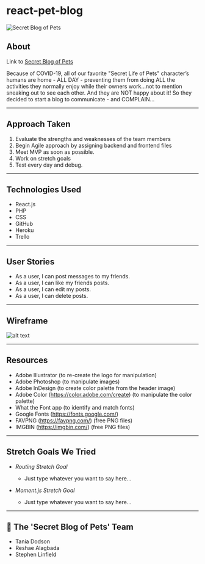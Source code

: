 # react-pet-blog

![Secret Blog of Pets](https://i.imgur.com/h5kv0y1.png)

## About
Link to [Secret Blog of Pets](https://pet-blog.herokuapp.com/posts)

Because of COVID-19, all of our favorite "Secret Life of Pets" character’s humans are home - ALL DAY - preventing them from doing ALL the activities they normally enjoy while their owners work…not to mention sneaking out to see each other. And they are NOT happy about it! So they decided to start a blog to communicate - and COMPLAIN…

----
## Approach Taken
1. Evaluate the strengths and weaknesses of the team members
2. Begin Agile approach by assigning backend and frontend files
3. Meet MVP as soon as possible.
3. Work on stretch goals
4. Test every day and debug.

----
## Technologies Used
* React.js
* PHP
* CSS
* GitHub
* Heroku
* Trello

----
## User Stories
* As a user, I can post messages to my friends.
* As a user, I can like my friends posts.
* As a user, I can edit my posts.
* As a user, I can delete posts.

----
## Wireframe

![alt text](https://i.imgur.com/AiFzdxW.png)

----
## Resources

 * Adobe Illustrator (to re-create the logo for manipulation)
 * Adobe Photoshop (to manipulate images)
 * Adobe InDesign (to create color palette from the header image)
 * Adobe Color (https://color.adobe.com/create) (to manipulate the color palette)
 * What the Font app (to identify and match fonts)
 * Google Fonts (https://fonts.google.com/)
 * FAVPNG (https://favpng.com/)	(free PNG files)
 * IMGBIN (https://imgbin.com/)	(free PNG files)

----
## Stretch Goals We Tried

* *Routing Stretch Goal*
  * Just type whatever you want to say here...
  
  
* *Moment.js Stretch Goal*
  * Just type whatever you want to say here...

----
## :star2: The 'Secret Blog of Pets' Team
* Tania Dodson
* Reshae Alagbada
* Stephen Linfield
